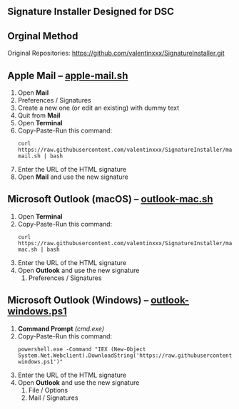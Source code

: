 ## Signature Installer Designed for DSC



## Orginal Method
Original Repositories: https://github.com/valentinxxx/SignatureInstaller.git
## Apple Mail – [apple-mail.sh](apple-mail.sh)
1. Open **Mail**
2. Preferences / Signatures
3. Create a new one (or edit an existing) with dummy text
4. Quit from **Mail**
5. Open **Terminal**
6. Copy-Paste-Run this command:
	```
	curl https://raw.githubusercontent.com/valentinxxx/SignatureInstaller/master/apple-mail.sh | bash
	```
7. Enter the URL of the HTML signature
8. Open **Mail** and use the new signature

## Microsoft Outlook (macOS) – [outlook-mac.sh](outlook-mac.sh)
1. Open **Terminal**
2. Copy-Paste-Run this command:
	```
	curl https://raw.githubusercontent.com/valentinxxx/SignatureInstaller/master/outlook-mac.sh | bash
	```
3. Enter the URL of the HTML signature
4. Open **Outlook** and use the new signature
	1. Preferences / Signatures

## Microsoft Outlook (Windows) – [outlook-windows.ps1](outlook-windows.ps1)
1. **Command Prompt** *(cmd.exe)*
2. Copy-Paste-Run this command:
	```
	powershell.exe -Command "IEX (New-Object System.Net.Webclient).DownloadString('https://raw.githubusercontent.com/valentinxxx/SignatureInstaller/master/outlook-windows.ps1')"
	```
3. Enter the URL of the HTML signature
4. Open **Outlook** and use the new signature
	1. File / Options
	2. Mail / Signatures
